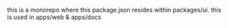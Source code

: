 this is a monorepo where this package.json resides within packages/ui. this is used in apps/web & apps/docs
